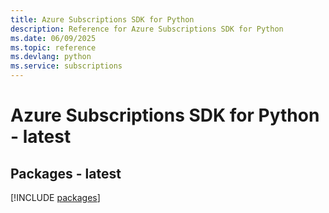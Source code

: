 ```yaml
---
title: Azure Subscriptions SDK for Python
description: Reference for Azure Subscriptions SDK for Python
ms.date: 06/09/2025
ms.topic: reference
ms.devlang: python
ms.service: subscriptions
---
```

# Azure Subscriptions SDK for Python - latest
## Packages - latest
[!INCLUDE [packages](subscriptions-index.md)]